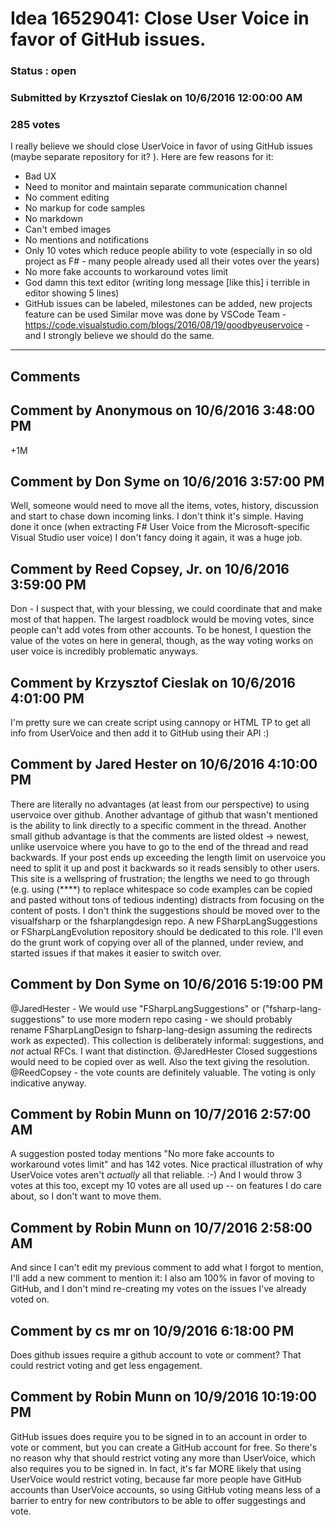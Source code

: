 # Idea 16529041: Close User Voice in favor of GitHub issues. #

### Status : open

### Submitted by Krzysztof Cieslak on 10/6/2016 12:00:00 AM

### 285 votes

I really believe we should close UserVoice in favor of using GitHub issues (maybe separate repository for it? ). Here are few reasons for it:
* Bad UX
* Need to monitor and maintain separate communication channel
* No comment editing
* No markup for code samples
* No markdown
* Can't embed images
* No mentions and notifications
* Only 10 votes which reduce people ability to vote (especially in so old project as F# - many people already used all their votes over the years)
* No more fake accounts to workaround votes limit
* God damn this text editor (writing long message [like this] i terrible in editor showing 5 lines)
* GitHub issues can be labeled, milestones can be added, new projects feature can be used
Similar move was done by VSCode Team - https://code.visualstudio.com/blogs/2016/08/19/goodbyeuservoice - and I strongly believe we should do the same.


------------------------
## Comments


## Comment by Anonymous on 10/6/2016 3:48:00 PM
+1M


## Comment by Don Syme on 10/6/2016 3:57:00 PM
Well, someone would need to move all the items, votes, history, discussion and start to chase down incoming links. I don't think it's simple. Having done it once (when extracting F# User Voice from the Microsoft-specific Visual Studio user voice) I don't fancy doing it again, it was a huge job.


## Comment by Reed Copsey, Jr. on 10/6/2016 3:59:00 PM
Don - I suspect that, with your blessing, we could coordinate that and make most of that happen.
The largest roadblock would be moving votes, since people can't add votes from other accounts. To be honest, I question the value of the votes on here in general, though, as the way voting works on user voice is incredibly problematic anyways.


## Comment by Krzysztof Cieslak on 10/6/2016 4:01:00 PM
I'm pretty sure we can create script using cannopy or HTML TP to get all info from UserVoice and then add it to GitHub using their API :)


## Comment by Jared Hester on 10/6/2016 4:10:00 PM
There are literally no advantages (at least from our perspective) to using uservoice over github.
Another advantage of github that wasn't mentioned is the ability to link directly to a specific comment in the thread.
Another small github advantage is that the comments are listed oldest -> newest, unlike uservoice where you have to go to the end of the thread and read backwards. If your post ends up exceeding the length limit on uservoice you need to split it up and post it backwards so it reads sensibly to other users.
This site is a wellspring of frustration; the lengths we need to go through (e.g. using (****) to replace whitespace so code examples can be copied and pasted without tons of tedious indenting) distracts from focusing on the content of posts.
I don't think the suggestions should be moved over to the visualfsharp or the fsharplangdesign repo. A new FSharpLangSuggestions or FSharpLangEvolution repository should be dedicated to this role.
I'll even do the grunt work of copying over all of the planned, under review, and started issues if that makes it easier to switch over.


## Comment by Don Syme on 10/6/2016 5:19:00 PM
@JaredHester - We would use "FSharpLangSuggestions" or ("fsharp-lang-suggestions" to use more modern repo casing - we should probably rename FSharpLangDesign to fsharp-lang-design assuming the redirects work as expected). This collection is deliberately informal: suggestions, and _not_ actual RFCs. I want that distinction.
@JaredHester Closed suggestions would need to be copied over as well. Also the text giving the resolution.
@ReedCopsey - the vote counts are definitely valuable. The voting is only indicative anyway.


## Comment by Robin Munn on 10/7/2016 2:57:00 AM
A suggestion posted today mentions "No more fake accounts to workaround votes limit" and has 142 votes. Nice practical illustration of why UserVoice votes aren't *actually* all that reliable. :-)
And I would throw 3 votes at this too, except my 10 votes are all used up -- on features I do care about, so I don't want to move them.


## Comment by Robin Munn on 10/7/2016 2:58:00 AM
And since I can't edit my previous comment to add what I forgot to mention, I'll add a new comment to mention it:
I also am 100% in favor of moving to GitHub, and I don't mind re-creating my votes on the issues I've already voted on.


## Comment by cs mr on 10/9/2016 6:18:00 PM
Does github issues require a github account to vote or comment? That could restrict voting and get less engagement.


## Comment by Robin Munn on 10/9/2016 10:19:00 PM
GitHub issues does require you to be signed in to an account in order to vote or comment, but you can create a GitHub account for free. So there's no reason why that should restrict voting any more than UserVoice, which also requires you to be signed in. In fact, it's far MORE likely that using UserVoice would restrict voting, because far more people have GitHub accounts than UserVoice accounts, so using GitHub voting means less of a barrier to entry for new contributors to be able to offer suggestings and vote.

